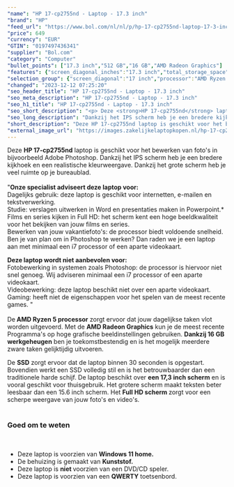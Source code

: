 ```yaml
---
"name": "HP 17-cp2755nd - Laptop - 17.3 inch"
"brand": "HP"
"feed_url": "https://www.bol.com/nl/nl/p/hp-17-cp2755nd-laptop-17-3-inch/9300000148505363"
"price": 649
"currency": "EUR"
"GTIN": "0197497436341"
"supplier": "Bol.com"
"category": "Computer"
"bullet_points": ["17.3 inch","512 GB","16 GB","AMD Radeon Graphics"]
"features": {"screen_diagonal_inches":"17.3 inch","total_storage_space":"512 GB","memory_size":"16 GB","graphics_card":"AMD Radeon Graphics"}
"selection_group": {"screen_diagonal":"17 inch","processor":"AMD Ryzen 5","changed_price_past_3_days":false,"product_family":"HP 17"}
"changed": "2023-12-12 07:25:20"
"seo_header_title": "HP 17-cp2755nd - Laptop - 17.3 inch"
"seo_meta_description": "HP 17-cp2755nd - Laptop - 17.3 inch"
"seo_h1_title": "HP 17-cp2755nd - Laptop - 17.3 inch"
"seo_short_description": "<p> Deze <strong>HP 17-cp2755nd</strong> laptop is geschikt voor het bewerken van foto's in bijvoorbeeld Adobe Photoshop."
"seo_long_description": "Dankzij het IPS scherm heb je een bredere kijkhoek en een realistische kleurweergave. Dankzij het grote scherm heb je veel ruimte op je bureaublad. <br /> <br />\"<strong>Onze specialist adviseert deze laptop voor:</strong><br /> Dagelijks gebruik: deze laptop is geschikt voor internetten, e-mailen en tekstverwerking. <br /> Studie: verslagen uitwerken in Word en presentaties maken in Powerpoint. *<br /> Films en series kijken in Full HD: het scherm kent een hoge beeldkwaliteit voor het bekijken van jouw films en series. <br /> Bewerken van jouw vakantiefoto's: de processor biedt voldoende snelheid. Ben je van plan om in Photoshop te werken? Dan raden we je een laptop aan met minimaal een i7 processor of een aparte videokaart. </p> <p> <strong>Deze laptop wordt niet aanbevolen voor:</strong><br /> Fotobewerking in systemen zoals Photoshop: de processor is hiervoor niet snel genoeg. Wij adviseren minimaal een i7 processor of een aparte videokaart. <br /> Videobewerking: deze laptop beschikt niet over een aparte videokaart. <br /> Gaming: heeft niet de eigenschappen voor het spelen van de meest recente games. \" <br /> <br />De<strong> AMD Ryzen 5 processor</strong> zorgt ervoor dat jouw dagelijkse taken vlot worden uitgevoerd. Met de <strong>AMD Radeon Graphics</strong> kun je de meest recente Programma's op hoge grafische beeldinstellingen gebruiken. <strong>Dankzij 16 GB werkgeheugen</strong> ben je toekomstbestendig en is het mogelijk meerdere zware taken gelijktijdig uitvoeren. </p> <p> De <strong>SSD</strong> zorgt ervoor dat de laptop binnen 30 seconden is opgestart. Bovendien werkt een SSD volledig stil en is het betrouwbaarder dan een traditionele harde schijf. De laptop beschikt over <strong>een 17,3 inch scherm</strong> en is vooral geschikt voor thuisgebruik. Het grotere scherm maakt teksten beter leesbaar dan een 15. 6 inch scherm. Het <strong>Full HD scherm </strong>zorgt voor een scherpe weergave van jouw foto's en video's. <br /> <br /> </p> <h3> Goed om te weten</h3> <br /> <p> </p> <ul> <li>Deze laptop is voorzien van <strong>Windows 11 home. </strong></li> <li>De behuizing is gemaakt van <strong>Kunststof. </strong></li> <li>Deze laptop is <strong>niet </strong>voorzien van een DVD/CD speler. </li> <li>Deze laptop is voorzien van een <strong>QWERTY</strong> toetsenbord. </li> </ul>"
"short_description": "Deze HP 17-cp2755nd laptop is geschikt voor het bewerken van foto's in bijvoorbeeld Adobe Photoshop. Dankzij het IPS scherm heb je een bredere kijkhoek en een realistische kleurweergave. Dankzij het grote scherm heb je veel ruimte op je bureaublad. \"Onze specialist adviseert deze laptop voor: Dagelijks gebruik: deze laptop is geschikt voor internetten, e-mailen en tekstverwerking. Studie: verslagen uitwerken in Word en presentaties maken in Powerpoint.* Films en series kijken in Full HD: het scherm kent een hoge beeldkwaliteit voor het bekijken van jouw films en series. Bewerken van jouw vakantiefoto's: de processor biedt voldoende snelheid. Ben je van plan om in Photoshop te werken? Dan raden we je een laptop aan met minimaal een i7 processor of een aparte videokaart. Deze laptop wordt niet aanbevolen voor: Fotobewerking in systemen zoals Photoshop: de processor is hiervoor niet snel genoeg. Wij adviseren minimaal een i7 processor of een aparte videokaart. Videobewerking: deze laptop beschikt niet over een aparte videokaart. Gaming: heeft niet de eigenschappen voor het spelen van de meest recente games. \" De AMD Ryzen 5 processor zorgt ervoor dat jouw dagelijkse taken vlot worden uitgevoerd. Met de AMD Radeon Graphics kun je de meest recente Programma's op hoge grafische beeldinstellingen gebruiken. Dankzij 16 GB werkgeheugen ben je toekomstbestendig en is het mogelijk meerdere zware taken gelijktijdig uitvoeren. De SSD zorgt ervoor dat de laptop binnen 30 seconden is opgestart. Bovendien werkt een SSD volledig stil en is het betrouwbaarder dan een traditionele harde schijf. De laptop beschikt over een 17,3 inch scherm en is vooral geschikt voor thuisgebruik. Het grotere scherm maakt teksten beter leesbaar dan een 15.6 inch scherm. Het Full HD scherm zorgt voor een scherpe weergave van jouw foto's en video's. Goed om te weten Deze laptop is voorzien van Windows 11 home. De behuizing is gemaakt van Kunststof. Deze laptop is niet voorzien van een DVD/CD speler. Deze laptop is voorzien van een QWERTY toetsenbord."
"external_image_url": "https://images.zakelijkelaptopkopen.nl/hp-17-cp2755nd-laptop-17-3-inch.webp"
---
```


<p> Deze <strong>HP 17-cp2755nd</strong> laptop is geschikt voor het bewerken van foto's in bijvoorbeeld Adobe Photoshop. Dankzij het IPS scherm heb je een bredere kijkhoek en een realistische kleurweergave. Dankzij het grote scherm heb je veel ruimte op je bureaublad. <br /> <br />"<strong>Onze specialist adviseert deze laptop voor:</strong><br /> Dagelijks gebruik: deze laptop is geschikt voor internetten, e-mailen en tekstverwerking. <br /> Studie: verslagen uitwerken in Word en presentaties maken in Powerpoint.*<br /> Films en series kijken in Full HD: het scherm kent een hoge beeldkwaliteit voor het bekijken van jouw films en series.<br /> Bewerken van jouw vakantiefoto's: de processor biedt voldoende snelheid. Ben je van plan om in Photoshop te werken? Dan raden we je een laptop aan met minimaal een i7 processor of een aparte videokaart. </p> <p> <strong>Deze laptop wordt niet aanbevolen voor:</strong><br /> Fotobewerking in systemen zoals Photoshop: de processor is hiervoor niet snel genoeg. Wij adviseren minimaal een i7 processor of een aparte videokaart. <br /> Videobewerking: deze laptop beschikt niet over een aparte videokaart. <br /> Gaming: heeft niet de eigenschappen voor het spelen van de meest recente games. " <br /> <br />De<strong> AMD Ryzen 5 processor</strong> zorgt ervoor dat jouw dagelijkse taken vlot worden uitgevoerd. Met de <strong>AMD Radeon Graphics</strong> kun je de meest recente Programma's op hoge grafische beeldinstellingen gebruiken. <strong>Dankzij 16 GB werkgeheugen</strong> ben je toekomstbestendig en is het mogelijk meerdere zware taken gelijktijdig uitvoeren. </p> <p> De <strong>SSD</strong> zorgt ervoor dat de laptop binnen 30 seconden is opgestart. Bovendien werkt een SSD volledig stil en is het betrouwbaarder dan een traditionele harde schijf. De laptop beschikt over <strong>een 17,3 inch scherm</strong> en is vooral geschikt voor thuisgebruik. Het grotere scherm maakt teksten beter leesbaar dan een 15.6 inch scherm. Het <strong>Full HD scherm </strong>zorgt voor een scherpe weergave van jouw foto's en video's. <br /> <br /> </p> <h3> Goed om te weten</h3> <br /> <p>  </p> <ul> <li>Deze laptop is voorzien van <strong>Windows 11 home.</strong></li> <li>De behuizing is gemaakt van <strong>Kunststof.</strong></li> <li>Deze laptop is <strong>niet </strong>voorzien van een DVD/CD speler.</li> <li>Deze laptop is voorzien van een <strong>QWERTY</strong> toetsenbord. </li> </ul>